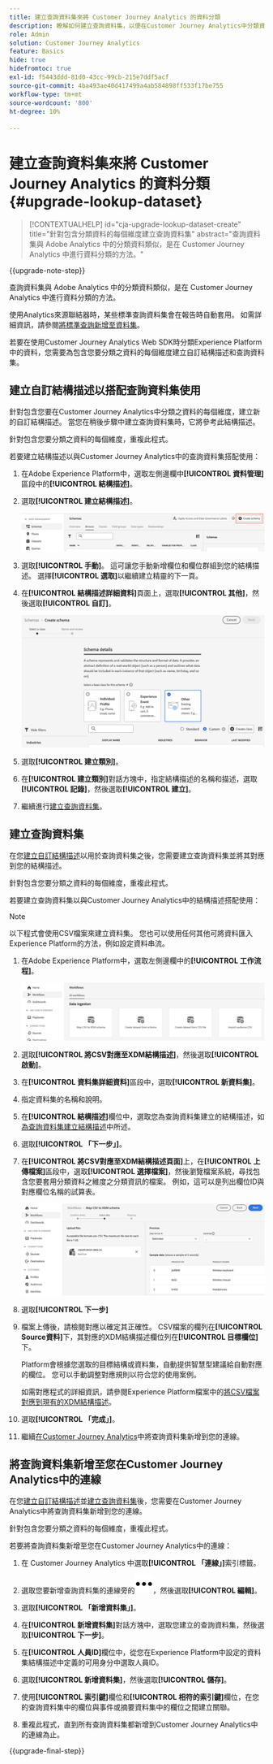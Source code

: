 ```yaml
---
title: 建立查詢資料集來將 Customer Journey Analytics 的資料分類
description: 瞭解如何建立查詢資料集，以便在Customer Journey Analytics中分類資料
role: Admin
solution: Customer Journey Analytics
feature: Basics
hide: true
hidefromtoc: true
exl-id: f5443ddd-81d0-43cc-99cb-215e7ddf5acf
source-git-commit: 4ba493ae40d417499a4ab584898ff533f17be755
workflow-type: tm+mt
source-wordcount: '800'
ht-degree: 10%

---
```


# 建立查詢資料集來將 Customer Journey Analytics 的資料分類 {#upgrade-lookup-dataset}

<!-- markdownlint-disable MD034 -->

>[!CONTEXTUALHELP]
>id="cja-upgrade-lookup-dataset-create"
>title="針對包含分類資料的每個維度建立查詢資料集"
>abstract="查詢資料集與 Adobe Analytics 中的分類資料類似，是在 Customer Journey Analytics 中進行資料分類的方法。"

<!-- markdownlint-enable MD034 -->

{{upgrade-note-step}}

查詢資料集與 Adobe Analytics 中的分類資料類似，是在 Customer Journey Analytics 中進行資料分類的方法。

使用Analytics來源聯結器時，某些標準查詢資料集會在報告時自動套用。 如需詳細資訊，請參閱[將標準查詢新增至資料集](/help/connections/standard-lookups.md)。

若要在使用Customer Journey Analytics Web SDK時分類Experience Platform中的資料，您需要為包含您要分類之資料的每個維度建立自訂結構描述和查詢資料集。

## 建立自訂結構描述以搭配查詢資料集使用

針對包含您要在Customer Journey Analytics中分類之資料的每個維度，建立新的自訂結構描述。 當您在稍後步驟中建立查詢資料集時，它將參考此結構描述。

針對包含您要分類之資料的每個維度，重複此程式。

若要建立結構描述以與Customer Journey Analytics中的查詢資料集搭配使用：

1. 在Adobe Experience Platform中，選取左側邊欄中&#x200B;**[!UICONTROL 資料管理]**&#x200B;區段中的&#x200B;**[!UICONTROL 結構描述]**。

1. 選取&#x200B;**[!UICONTROL 建立結構描述]**。

   ![建立結構描述按鈕](assets/schema-create.png)

1. 選取&#x200B;**[!UICONTROL 手動]**。 這可讓您手動新增欄位和欄位群組到您的結構描述。 選擇&#x200B;**[!UICONTROL 選取]**&#x200B;以繼續建立精靈的下一頁。

1. 在&#x200B;**[!UICONTROL 結構描述詳細資料]**&#x200B;頁面上，選取&#x200B;**[!UICONTROL 其他]**，然後選取&#x200B;**[!UICONTROL 自訂]**。

   ![建立自訂](assets/schema-custom.png)

1. 選取&#x200B;**[!UICONTROL 建立類別]**。

   <!-- add screenshot -->

1. 在&#x200B;**[!UICONTROL 建立類別]**&#x200B;對話方塊中，指定結構描述的名稱和描述，選取&#x200B;**[!UICONTROL 記錄]**，然後選取&#x200B;**[!UICONTROL 建立]**。

1. 繼續進行[建立查詢資料集](#create-a-lookup-dataset)。

## 建立查詢資料集

在您[建立自訂結構描述](#create-a-custom-schema-to-use-with-the-lookup-dataset)以用於查詢資料集之後，您需要建立查詢資料集並將其對應到您的結構描述。

針對包含您要分類之資料的每個維度，重複此程式。

若要建立查詢資料集以與Customer Journey Analytics中的結構描述搭配使用：

>[!NOTE]
>
>以下程式會使用CSV檔案來建立資料集。 您也可以使用任何其他可將資料匯入Experience Platform的方法，例如設定資料串流。

1. 在Adobe Experience Platform中，選取左側邊欄中的&#x200B;**[!UICONTROL 工作流程]**。

   ![建立自訂](assets/lookup-dataset-workflows.png)

1. 選取&#x200B;**[!UICONTROL 將CSV對應至XDM結構描述]**，然後選取&#x200B;**[!UICONTROL 啟動]**。

1. 在&#x200B;**[!UICONTROL 資料集詳細資料]**&#x200B;區段中，選取&#x200B;**[!UICONTROL 新資料集]**。

1. 指定資料集的名稱和說明。

1. 在&#x200B;**[!UICONTROL 結構描述]**&#x200B;欄位中，選取您為查詢資料集建立的結構描述，如[為查詢資料集建立結構描述](#create-a-schema-for-lookup-datasets)中所述。

1. 選取&#x200B;**[!UICONTROL 「下一步」]**。

1. 在&#x200B;**[!UICONTROL 將CSV對應至XDM結構描述頁面]**&#x200B;上，在&#x200B;**[!UICONTROL 上傳檔案]**&#x200B;區段中，選取&#x200B;**[!UICONTROL 選擇檔案]**，然後瀏覽檔案系統，尋找包含您要套用分類資料之維度之分類資訊的檔案。 例如，這可以是列出欄位ID與對應欄位名稱的試算表。<!-- correct? How can I better explain what this file is?-->

   ![對應CSV檔案](assets/lookup-map-csv.png)

1. 選取&#x200B;**[!UICONTROL 下一步]**

1. 檔案上傳後，請檢閱對應以確定其正確性。 CSV檔案的欄列在&#x200B;**[!UICONTROL Source資料]**&#x200B;下，其對應的XDM結構描述欄位列在&#x200B;**[!UICONTROL 目標欄位]**&#x200B;下。

   Platform會根據您選取的目標結構或資料集，自動提供智慧型建議給自動對應的欄位。 您可以手動調整對應規則以符合您的使用案例。

   如需對應程式的詳細資訊，請參閱Experience Platform檔案中的[將CSV檔案對應到現有的XDM結構描述](https://experienceleague.adobe.com/en/docs/experience-platform/ingestion/tutorials/map-csv/existing-schema)。

1. 選取&#x200B;**[!UICONTROL 「完成」]**。

1. 繼續[在Customer Journey Analytics](#add-the-lookup-dataset-to-your-connection-in-customer-journey-analytics)中將查詢資料集新增到您的連線。

## 將查詢資料集新增至您在Customer Journey Analytics中的連線

在您[建立自訂結構描述](#create-a-custom-schema-to-use-with-the-lookup-dataset)並[建立查詢資料集](#create-a-lookup-dataset)後，您需要在Customer Journey Analytics中將查詢資料集新增到您的連線。

針對包含您要分類之資料的每個維度，重複此程式。

若要將查詢資料集新增至您在Customer Journey Analytics中的連線：

1. 在 Customer Journey Analytics 中選取&#x200B;**[!UICONTROL 「連線」]**&#x200B;索引標籤。

1. 選取您要新增查詢資料集的連線旁的![更多圖示](assets/More.svg)，然後選取&#x200B;**[!UICONTROL 編輯]**。

   <!-- add screenshot -->

1. 選取&#x200B;**[!UICONTROL 「新增資料集」]**。

1. 在&#x200B;**[!UICONTROL 新增資料集]**&#x200B;對話方塊中，選取您建立的查詢資料集，然後選取&#x200B;**[!UICONTROL 下一步]**。

1. 在&#x200B;**[!UICONTROL 人員ID]**&#x200B;欄位中，從您在Experience Platform中設定的資料集結構描述中定義的可用身分中選取人員ID。<!-- fill out other fields? -->

1. 選取&#x200B;**[!UICONTROL 新增資料集]**，然後選取&#x200B;**[!UICONTROL 儲存]**。

   <!-- is there a step right in between here where you select the dataset -->

1. 使用&#x200B;**[!UICONTROL 索引鍵]**&#x200B;欄位和&#x200B;**[!UICONTROL 相符的索引鍵]**&#x200B;欄位，在您的查詢資料集中的欄位與事件或摘要資料集中的欄位之間建立關聯。

1. 重複此程式，直到所有查詢資料集都新增到Customer Journey Analytics中的連線為止。

{{upgrade-final-step}}

